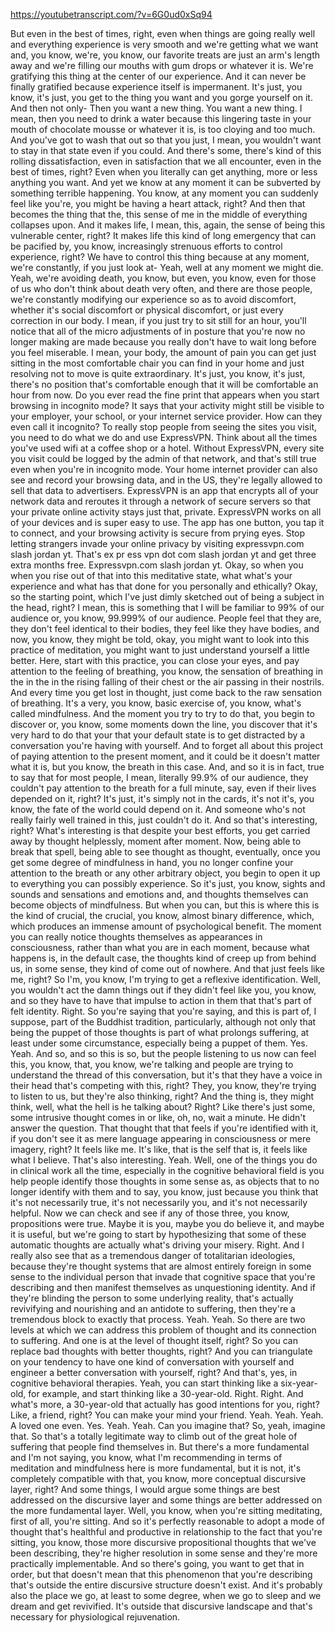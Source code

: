 https://youtubetranscript.com/?v=6G0ud0xSq94

 But even in the best of times, right, even when things are going really well and everything experience is very smooth and we're getting what we want and, you know, we're, you know, our favorite treats are just an arm's length away and we're filling our mouths with gum drops or whatever it is. We're gratifying this thing at the center of our experience. And it can never be finally gratified because experience itself is impermanent. It's just, you know, it's just, you get to the thing you want and you gorge yourself on it. And then not only- Then you want a new thing. You want a new thing. I mean, then you need to drink a water because this lingering taste in your mouth of chocolate mousse or whatever it is, is too cloying and too much. And you've got to wash that out so that you just, I mean, you wouldn't want to stay in that state even if you could. And there's some, there's kind of this rolling dissatisfaction, even in satisfaction that we all encounter, even in the best of times, right? Even when you literally can get anything, more or less anything you want. And yet we know at any moment it can be subverted by something terrible happening. You know, at any moment you can suddenly feel like you're, you might be having a heart attack, right? And then that becomes the thing that the, this sense of me in the middle of everything collapses upon. And it makes life, I mean, this, again, the sense of being this vulnerable center, right? It makes life this kind of long emergency that can be pacified by, you know, increasingly strenuous efforts to control experience, right? We have to control this thing because at any moment, we're constantly, if you just look at- Yeah, well at any moment we might die. Yeah, we're avoiding death, you know, but even, you know, even for those of us who don't think about death very often, and there are those people, we're constantly modifying our experience so as to avoid discomfort, whether it's social discomfort or physical discomfort, or just every correction in our body. I mean, if you just try to sit still for an hour, you'll notice that all of the micro adjustments of in posture that you're now no longer making are made because you really don't have to wait long before you feel miserable. I mean, your body, the amount of pain you can get just sitting in the most comfortable chair you can find in your home and just resolving not to move is quite extraordinary. It's just, you know, it's just, there's no position that's comfortable enough that it will be comfortable an hour from now. Do you ever read the fine print that appears when you start browsing in incognito mode? It says that your activity might still be visible to your employer, your school, or your internet service provider. How can they even call it incognito? To really stop people from seeing the sites you visit, you need to do what we do and use ExpressVPN. Think about all the times you've used wifi at a coffee shop or a hotel. Without ExpressVPN, every site you visit could be logged by the admin of that network, and that's still true even when you're in incognito mode. Your home internet provider can also see and record your browsing data, and in the US, they're legally allowed to sell that data to advertisers. ExpressVPN is an app that encrypts all of your network data and reroutes it through a network of secure servers so that your private online activity stays just that, private. ExpressVPN works on all of your devices and is super easy to use. The app has one button, you tap it to connect, and your browsing activity is secure from prying eyes. Stop letting strangers invade your online privacy by visiting expressvpn.com slash jordan yt. That's ex pr ess vpn dot com slash jordan yt and get three extra months free. Expressvpn.com slash jordan yt. Okay, so when you when you rise out of that into this meditative state, what what's your experience and what has that done for you personally and ethically? Okay, so the starting point, which I've just dimly sketched out of being a subject in the head, right? I mean, this is something that I will be familiar to 99% of our audience or, you know, 99.999% of our audience. People feel that they are, they don't feel identical to their bodies, they feel like they have bodies, and now, you know, they might be told, okay, you might want to look into this practice of meditation, you might want to just understand yourself a little better. Here, start with this practice, you can close your eyes, and pay attention to the feeling of breathing, you know, the sensation of breathing in the in the in the rising falling of their chest or the air passing in their nostrils. And every time you get lost in thought, just come back to the raw sensation of breathing. It's a very, you know, basic exercise of, you know, what's called mindfulness. And the moment you try to try to do that, you begin to discover or, you know, some moments down the line, you discover that it's very hard to do that your that your default state is to get distracted by a conversation you're having with yourself. And to forget all about this project of paying attention to the present moment, and it could be it doesn't matter what it is, but you know, the breath in this case. And, and so it is in fact, true to say that for most people, I mean, literally 99.9% of our audience, they couldn't pay attention to the breath for a full minute, say, even if their lives depended on it, right? It's just, it's simply not in the cards, it's not it's, you know, the fate of the world could depend on it. And someone who's not really fairly well trained in this, just couldn't do it. And so that's interesting, right? What's interesting is that despite your best efforts, you get carried away by thought helplessly, moment after moment. Now, being able to break that spell, being able to see thought as thought, eventually, once you get some degree of mindfulness in hand, you no longer confine your attention to the breath or any other arbitrary object, you begin to open it up to everything you can possibly experience. So it's just, you know, sights and sounds and sensations and emotions and, and thoughts themselves can become objects of mindfulness. But when you can, but this is where this is the kind of crucial, the crucial, you know, almost binary difference, which, which produces an immense amount of psychological benefit. The moment you can really notice thoughts themselves as appearances in consciousness, rather than what you are in each moment, because what happens is, in the default case, the thoughts kind of creep up from behind us, in some sense, they kind of come out of nowhere. And that just feels like me, right? So I'm, you know, I'm trying to get a reflexive identification. Well, you wouldn't act the damn things out if they didn't feel like you, you know, and so they have to have that impulse to action in them that that's part of felt identity. Right. So you're saying that you're saying, and this is part of, I suppose, part of the Buddhist tradition, particularly, although not only that being the puppet of those thoughts is part of what prolongs suffering, at least under some circumstance, especially being a puppet of them. Yes. Yeah. And so, and so this is so, but the people listening to us now can feel this, you know, that, you know, we're talking and people are trying to understand the thread of this conversation, but it's that they have a voice in their head that's competing with this, right? They, you know, they're trying to listen to us, but they're also thinking, right? And the thing is, they might think, well, what the hell is he talking about? Right? Like there's just some, some intrusive thought comes in or like, oh, no, wait a minute. He didn't answer the question. That thought that that feels if you're identified with it, if you don't see it as mere language appearing in consciousness or mere imagery, right? It feels like me. It's like, that is the self that is, it feels like what I believe. That's also interesting. Yeah. Well, one of the things you do in clinical work all the time, especially in the cognitive behavioral field is you help people identify those thoughts in some sense as, as objects that to no longer identify with them and to say, you know, just because you think that it's not necessarily true, it's not necessarily you, and it's not necessarily helpful. Now we can check and see if any of those three, you know, propositions were true. Maybe it is you, maybe you do believe it, and maybe it is useful, but we're going to start by hypothesizing that some of these automatic thoughts are actually what's driving your misery. Right. And I really also see that as a tremendous danger of totalitarian ideologies, because they're thought systems that are almost entirely foreign in some sense to the individual person that invade that cognitive space that you're describing and then manifest themselves as unquestioning identity. And if they're blinding the person to some underlying reality, that's actually revivifying and nourishing and an antidote to suffering, then they're a tremendous block to exactly that process. Yeah. Yeah. So there are two levels at which we can address this problem of thought and its connection to suffering. And one is at the level of thought itself, right? So you can replace bad thoughts with better thoughts, right? And you can triangulate on your tendency to have one kind of conversation with yourself and engineer a better conversation with yourself, right? And that's, yes, in cognitive behavioral therapies. Yeah, you can start thinking like a six-year-old, for example, and start thinking like a 30-year-old. Right. Right. And what's more, a 30-year-old that actually has good intentions for you, right? Like, a friend, right? You can make your mind your friend. Yeah. Yeah. Yeah. A loved one even. Yes. Yeah. Yeah. Can you imagine that? So, yeah, imagine that. So that's a totally legitimate way to climb out of the great hole of suffering that people find themselves in. But there's a more fundamental and I'm not saying, you know, what I'm recommending in terms of meditation and mindfulness here is more fundamental, but it is not, it's completely compatible with that, you know, more conceptual discursive layer, right? And some things, I would argue some things are best addressed on the discursive layer and some things are better addressed on the more fundamental layer. Well, you know, when you're sitting meditating, first of all, you're sitting. And so it's perfectly reasonable to adopt a mode of thought that's healthful and productive in relationship to the fact that you're sitting, you know, those more discursive propositional thoughts that we've been describing, they're higher resolution in some sense and they're more practically implementable. And so there's going, you want to get that in order, but that doesn't mean that this phenomenon that you're describing that's outside the entire discursive structure doesn't exist. And it's probably also the place we go, at least to some degree, when we go to sleep and we dream and get revivified. It's outside that discursive landscape and that's necessary for physiological rejuvenation.